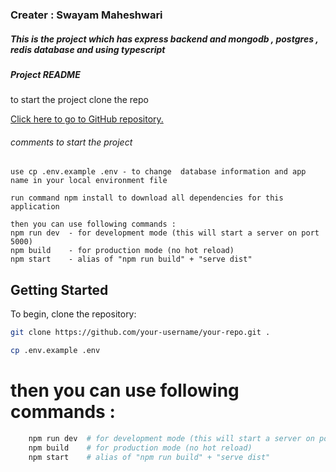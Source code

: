 <!DOCTYPE html>
<html>
<head>
</head>
<body>
    <h3>Creater : Swayam Maheshwari</h3>
    <h5>This is the project which has express backend and mongodb , postgres , redis database  and using typescript </h5>
    <h5>Project README</h5>
    <p>to start the project clone the repo </p>
    <a href="https://github.com/swayammaheshwari/workspace">Click here to go to GitHub repository.</a>
    <h6>comments to start the project</h6>

    use cp .env.example .env - to change  database information and app name in your local environment file

    run command npm install to download all dependencies for this application

    then you can use following commands :
    npm run dev  - for development mode (this will start a server on port 5000)
    npm build    - for production mode (no hot reload)
    npm start    - alias of "npm run build" + "serve dist"

</body>
</html>

## Getting Started

To begin, clone the repository:

```bash
git clone https://github.com/your-username/your-repo.git .
```

```bash
cp .env.example .env
```

# then you can use following commands :

```bash
    npm run dev  # for development mode (this will start a server on port 5000)
    npm build    # for production mode (no hot reload)
    npm start    # alias of "npm run build" + "serve dist"
```
